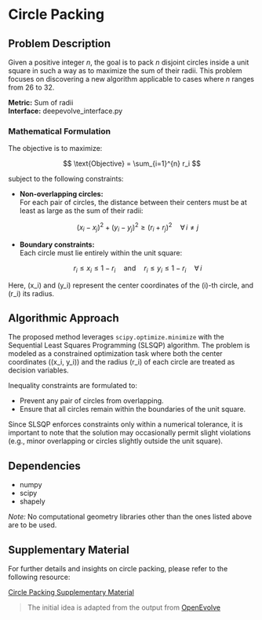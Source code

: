 # Circle Packing

## Problem Description

Given a positive integer *n*, the goal is to pack *n* disjoint circles inside a unit square in such a way as to maximize the sum of their radii. This problem focuses on discovering a new algorithm applicable to cases where *n* ranges from 26 to 32.

**Metric:** Sum of radii  
**Interface:** deepevolve_interface.py

### Mathematical Formulation

The objective is to maximize:

$$
\text{Objective} = \sum_{i=1}^{n} r_i
$$

subject to the following constraints:

- **Non-overlapping circles:**  
  For each pair of circles, the distance between their centers must be at least as large as the sum of their radii:
  
  ```math
  (x_i - x_j)^2 + (y_i - y_j)^2 \geq (r_i + r_j)^2 \quad \forall\, i \neq j
  ```

- **Boundary constraints:**  
  Each circle must lie entirely within the unit square:
  
  $$ 
  r_i \leq x_i \leq 1 - r_i \quad \text{and} \quad r_i \leq y_i \leq 1 - r_i \quad \forall\, i
  $$

Here, \(x_i\) and \(y_i\) represent the center coordinates of the \(i\)-th circle, and \(r_i\) its radius.

## Algorithmic Approach

The proposed method leverages `scipy.optimize.minimize` with the Sequential Least Squares Programming (SLSQP) algorithm. The problem is modeled as a constrained optimization task where both the center coordinates \((x_i, y_i)\) and the radius \(r_i\) of each circle are treated as decision variables.

Inequality constraints are formulated to:
- Prevent any pair of circles from overlapping.
- Ensure that all circles remain within the boundaries of the unit square.

Since SLSQP enforces constraints only within a numerical tolerance, it is important to note that the solution may occasionally permit slight violations (e.g., minor overlapping or circles slightly outside the unit square).

## Dependencies

- numpy
- scipy
- shapely

*Note:* No computational geometry libraries other than the ones listed above are to be used.

## Supplementary Material

For further details and insights on circle packing, please refer to the following resource:

[Circle Packing Supplementary Material](https://erich-friedman.github.io/packing/cirRsqu/)

> The initial idea is adapted from the output from [OpenEvolve](https://github.com/codelion/openevolve/tree/main/examples/circle_packing)